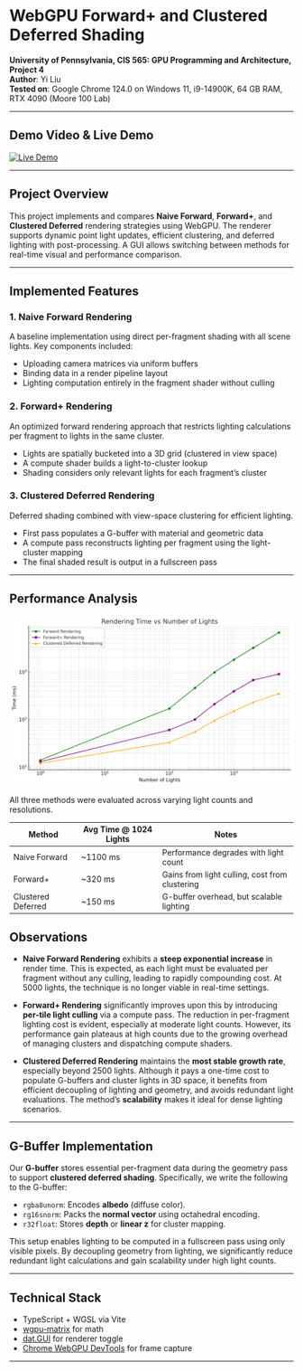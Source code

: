 # WebGPU Forward+ and Clustered Deferred Shading

**University of Pennsylvania, CIS 565: GPU Programming and Architecture, Project 4**  
**Author**: Yi Liu  
**Tested on**: Google Chrome 124.0 on Windows 11, i9-14900K, 64 GB RAM, RTX 4090 (Moore 100 Lab)

---

## Demo Video & Live Demo

[![Live Demo](img/demo.gif)](https://yiliu7.github.io/Project4-WebGPU-Forward-Plus-and-Clustered-Deferred)


---

## Project Overview

This project implements and compares **Naive Forward**, **Forward+**, and **Clustered Deferred** rendering strategies using WebGPU. The renderer supports dynamic point light updates, efficient clustering, and deferred lighting with post-processing. A GUI allows switching between methods for real-time visual and performance comparison.

---

## Implemented Features

### 1. Naive Forward Rendering

A baseline implementation using direct per-fragment shading with all scene lights. Key components included:

- Uploading camera matrices via uniform buffers
- Binding data in a render pipeline layout
- Lighting computation entirely in the fragment shader without culling

### 2. Forward+ Rendering

An optimized forward rendering approach that restricts lighting calculations per fragment to lights in the same cluster.

- Lights are spatially bucketed into a 3D grid (clustered in view space)
- A compute shader builds a light-to-cluster lookup
- Shading considers only relevant lights for each fragment’s cluster

### 3. Clustered Deferred Rendering

Deferred shading combined with view-space clustering for efficient lighting.

- First pass populates a G-buffer with material and geometric data
- A compute pass reconstructs lighting per fragment using the light-cluster mapping
- The final shaded result is output in a fullscreen pass

---

## Performance Analysis

[![Runtime](images/runtime.png)](https://yiliu7.github.io/Project4-WebGPU-Forward-Plus-and-Clustered-Deferred)

All three methods were evaluated across varying light counts and resolutions.

| Method             | Avg Time @ 1024 Lights | Notes                                   |
|--------------------|------------------------|------------------------------------------|
| Naive Forward      | ~1100 ms                  | Performance degrades with light count |
| Forward+           | ~320 ms                  | Gains from light culling, cost from clustering |
| Clustered Deferred | ~150 ms                  | G-buffer overhead, but scalable lighting |

## Observations

- **Naive Forward Rendering** exhibits a **steep exponential increase** in render time. This is expected, as each light must be evaluated per fragment without any culling, leading to rapidly compounding cost. At 5000 lights, the technique is no longer viable in real-time settings.

- **Forward+ Rendering** significantly improves upon this by introducing **per-tile light culling** via a compute pass. The reduction in per-fragment lighting cost is evident, especially at moderate light counts. However, its performance gain plateaus at high counts due to the growing overhead of managing clusters and dispatching compute shaders.

- **Clustered Deferred Rendering** maintains the **most stable growth rate**, especially beyond 2500 lights. Although it pays a one-time cost to populate G-buffers and cluster lights in 3D space, it benefits from efficient decoupling of lighting and geometry, and avoids redundant light evaluations. The method’s **scalability** makes it ideal for dense lighting scenarios.


---

## G-Buffer Implementation

Our **G-buffer** stores essential per-fragment data during the geometry pass to support **clustered deferred shading**. Specifically, we write the following to the G-buffer:

- `rgba8unorm`: Encodes **albedo** (diffuse color).
- `rg16snorm`: Packs the **normal vector** using octahedral encoding.
- `r32float`: Stores **depth** or **linear z** for cluster mapping.

This setup enables lighting to be computed in a fullscreen pass using only visible pixels. By decoupling geometry from lighting, we significantly reduce redundant light calculations and gain scalability under high light counts.

---

## Technical Stack

- TypeScript + WGSL via Vite
- [wgpu-matrix](https://github.com/greggman/wgpu-matrix) for math
- [dat.GUI](https://github.com/dataarts/dat.gui) for renderer toggle
- [Chrome WebGPU DevTools](https://chromewebstore.google.com/detail/webgpu-devtools/ckabpgjkjmbkfmichbbgcgbelkbbpopi) for frame capture


---

